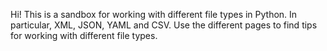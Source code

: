Hi! This is a sandbox for working with different file types 
in Python. In particular, XML, JSON, YAML and CSV. 
Use the different pages to find tips for working with 
different file types.